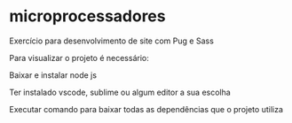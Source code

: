 # microprocessadores
Exercício para desenvolvimento de site com Pug e Sass

Para visualizar o projeto é necessário:

Baixar e instalar node js

Ter instalado vscode, sublime ou algum editor a sua escolha 

Executar comando para baixar todas as dependências que o projeto utiliza

